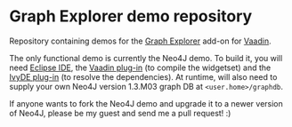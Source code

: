 # Graph Explorer demo repository
Repository containing demos for the [Graph Explorer](https://github.com/vaadin/Graph-Explorer) add-on for 
[Vaadin](https://vaadin.com/).

The only functional demo is currently the Neo4J demo. To build it, you will need 
[Eclipse IDE](http://www.eclipse.org/downloads/), the [Vaadin plug-in](http://vaadin.com/eclipse) (to compile the
widgetset) and the [IvyDE plug-in](http://ant.apache.org/ivy/ivyde/) (to resolve the dependencies). At runtime, will also 
need to supply your own Neo4J version 1.3.M03 graph DB at `<user.home>/graphdb`.

If anyone wants to fork the Neo4J demo and upgrade it to a newer version of Neo4J, please be my guest and send me a pull 
request! :)
